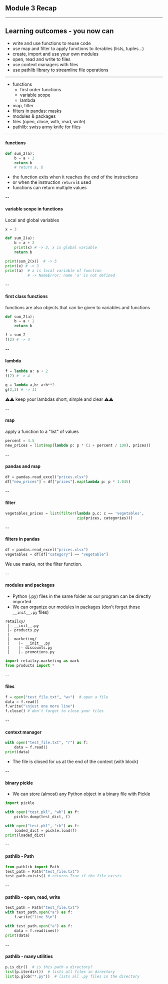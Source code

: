 
<!-- .slide: id="lesson3_recap" data-background="coral"-->


## Module 3 Recap

---

## Learning outcomes - you now can

- write and use functions to reuse code
- use map and filter to apply functions to iterables (lists, tuples...)
- create, import and use your own modules
- open, read and write to files
- use context managers with files
- use pathlib library to streamline file operations


---

- functions
  - first order functions
  - variable scope
  - lambda
- map, filter
- filters in pandas: masks
- modules & packages
- files (open, close, with, read, write)
- pathlib: swiss army knife for files

---

#### functions

```python
def sum_2(a):
    b = a + 2
    return b
    # return a, b
```

- the function exits when it reaches the end of the instructions
- or when the instruction ``return`` is used
- functions can return multiple values


--

#### variable scope in functions

Local and global variables

```python
x = 3

def sum_2(a):
    b = a + 2
    print(x) # -> 3, x is global variable
    return b

print(sum_2(x))  # -> 5
print(x) # -> 3
print(a)  # a is local variable of function 
          # -> NameError: name 'a' is not defined
```

--

#### first class functions

functions are also objects that can be given to variables and functions

```python
def sum_2(a):
    b = a + 2
    return b

f = sum_2
f(2) # -> 4
```

--

#### lambda

```python
f = lambda a: a + 2
f(2) # -> 4

g = lambda a,b: a+b**2
g(2,3) # -> 11
```

⚠️⚠️ keep your lambdas short, simple and clear ⚠️⚠️

--

#### map

apply a function to a "list" of values

```python
percent = 4.5
new_prices = list(map(lambda p: p * (1 + percent / 100), prices))
```

--

#### pandas and map

```python
df = pandas.read_excel("prices.xlsx")
df["new_prices"] = df["prices"].map(lambda p: p * 1.045)
```

--

#### filter

```python
vegetables_prices = list(filter(lambda p,c: c == 'vegetables',
                                zip(prices, categories)))
```

--

#### filters in pandas

```python
df = pandas.read_excel("prices.xlsx")
vegetables = df[df["category"] == "vegetable"]
```

We use masks, not the filter function.

--

#### modules and packages

- Python (.py) files in the same folder as our program can be directly imported.
- We can organize our modules in packages (don't forget those `__init__.py` files)

```text
retailxy/
 |- __init__.py
 |- products.py
 |
 |- marketing/
 |    |- __init__.py
 |    |- discounts.py
 |    |- promotions.py
```

```python
import retailxy.marketing as mark
from products import *
```


--

#### files

```python
f = open("test_file.txt", "w+")  # open a file
data = f.read()
f.write("\njust one more line")
f.close() # don't forget to close your files
```

--

#### context manager

```python
with open("test_file.txt", "r") as f:
    data = f.read()
print(data)
```

- The file is closed for us at the end of the context (with block)

--

#### binary pickle

- We can store (almost) any Python object in a binary file with Pickle


```python
import pickle

with open("test.pkl", "wb") as f:
    pickle.dump(test_dict, f)

with open("test.pkl", "rb") as f:
    loaded_dict = pickle.load(f)
print(loaded_dict)
```

--

#### pathlib - Path

```python
from pathlib import Path
test_path = Path("test_file.txt")
test_path.exists() # returns True if the file exists
```

--

#### pathlib - open, read, write

```python
test_path = Path("test_file.txt")
with test_path.open("a") as f:
    f.write("line 3\n")

with test_path.open("a") as f:
    data = f.readlines()
print(data)
```

--

#### pathlib - many utilities

```python
p.is_dir()  # is this path a directory?
list(p.iterdir())  # lists all files in directory
list(p.glob("*.py"))  # lists all .py files in the directory
```
